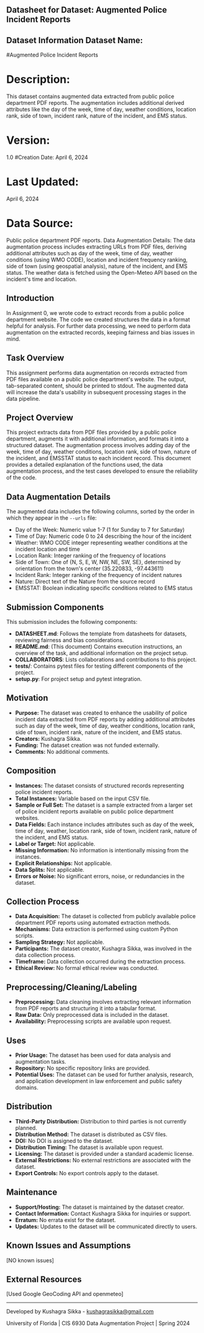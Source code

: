 ## Datasheet for Dataset: Augmented Police Incident Reports

## Dataset Information Dataset Name:
#Augmented Police Incident Reports

# Description:
This dataset contains augmented data extracted from public police department PDF reports. The augmentation includes additional derived attributes like the day of the week, time of day, weather conditions, location rank, side of town, incident rank, nature of the incident, and EMS status.

# Version:
1.0
#Creation Date:
April 6, 2024

# Last Updated:

April 6, 2024
# Data Source:

Public police department PDF reports.
Data Augmentation Details:
The data augmentation process includes extracting URLs from PDF files, deriving additional attributes such as day of the week, time of day, weather conditions (using WMO CODE), location and incident frequency ranking, side of town (using geospatial analysis), nature of the incident, and EMS status. The weather data is fetched using the Open-Meteo API based on the incident's time and location.

## Introduction

In Assignment 0, we wrote code to extract records from a public police department website. The code we created structures the data in a format helpful for analysis. For further data processing, we need to perform data augmentation on the extracted records, keeping fairness and bias issues in mind.

## Task Overview

This assignment performs data augmentation on records extracted from PDF files available on a public police department's website. The output, tab-separated content, should be printed to stdout. The augmented data will increase the data's usability in subsequent processing stages in the data pipeline.

## Project Overview

This project extracts data from PDF files provided by a public police department, augments it with additional information, and formats it into a structured dataset. The augmentation process involves adding day of the week, time of day, weather conditions, location rank, side of town, nature of the incident, and EMSSTAT status to each incident record. This document provides a detailed explanation of the functions used, the data augmentation process, and the test cases developed to ensure the reliability of the code.


## Data Augmentation Details

The augmented data includes the following columns, sorted by the order in which they appear in the `--urls` file:

- Day of the Week: Numeric value 1-7 (1 for Sunday to 7 for Saturday)
- Time of Day: Numeric code 0 to 24 describing the hour of the incident
- Weather: WMO CODE integer representing weather conditions at the incident location and time
- Location Rank: Integer ranking of the frequency of locations
- Side of Town: One of {N, S, E, W, NW, NE, SW, SE}, determined by orientation from the town's center (35.220833, -97.443611)
- Incident Rank: Integer ranking of the frequency of incident natures
- Nature: Direct text of the Nature from the source record
- EMSSTAT: Boolean indicating specific conditions related to EMS status

## Submission Components

This submission includes the following components:

- **DATASHEET.md**: Follows the template from datasheets for datasets, reviewing fairness and bias considerations.
- **README.md**: (This document) Contains execution instructions, an overview of the task, and additional information on the project setup.
- **COLLABORATORS**: Lists collaborations and contributions to this project.
- **tests/**: Contains pytest files for testing different components of the project.
- **setup.py**: For project setup and pytest integration.

## Motivation

- **Purpose:** The dataset was created to enhance the usability of police incident data extracted from PDF reports by adding additional attributes such as day of the week, time of day, weather conditions, location rank, side of town, incident rank, nature of the incident, and EMS status.
- **Creators:** Kushagra Sikka.
- **Funding:** The dataset creation was not funded externally.
- **Comments:** No additional comments.

## Composition

- **Instances:** The dataset consists of structured records representing police incident reports.
- **Total Instances:** Variable based on the input CSV file.
- **Sample or Full Set:** The dataset is a sample extracted from a larger set of police incident reports available on public police department websites.
- **Data Fields:** Each instance includes attributes such as day of the week, time of day, weather, location rank, side of town, incident rank, nature of the incident, and EMS status.
- **Label or Target:** Not applicable.
- **Missing Information:** No information is intentionally missing from the instances.
- **Explicit Relationships:** Not applicable.
- **Data Splits:** Not applicable.
- **Errors or Noise:** No significant errors, noise, or redundancies in the dataset.

## Collection Process

- **Data Acquisition:** The dataset is collected from publicly available police department PDF reports using automated extraction methods.
- **Mechanisms:** Data extraction is performed using custom Python scripts.
- **Sampling Strategy:** Not applicable.
- **Participants:** The dataset creator, Kushagra Sikka, was involved in the data collection process.
- **Timeframe:** Data collection occurred during the extraction process.
- **Ethical Review:** No formal ethical review was conducted.

## Preprocessing/Cleaning/Labeling

- **Preprocessing:** Data cleaning involves extracting relevant information from PDF reports and structuring it into a tabular format.
- **Raw Data:** Only preprocessed data is included in the dataset.
- **Availability:** Preprocessing scripts are available upon request.

## Uses

- **Prior Usage:** The dataset has been used for data analysis and augmentation tasks.
- **Repository:** No specific repository links are provided.
- **Potential Uses:** The dataset can be used for further analysis, research, and application development in law enforcement and public safety domains.

## Distribution

- **Third-Party Distribution:** Distribution to third parties is not currently planned.
- **Distribution Method:** The dataset is distributed as CSV files.
- **DOI:** No DOI is assigned to the dataset.
- **Distribution Timing:** The dataset is available upon request.
- **Licensing:** The dataset is provided under a standard academic license.
- **External Restrictions:** No external restrictions are associated with the dataset.
- **Export Controls:** No export controls apply to the dataset.

## Maintenance

- **Support/Hosting:** The dataset is maintained by the dataset creator.
- **Contact Information:** Contact Kushagra Sikka for inquiries or support.
- **Erratum:** No errata exist for the dataset.
- **Updates:** Updates to the dataset will be communicated directly to users.

## Known Issues and Assumptions

[NO known issues]

## External Resources

[Used Google GeoCoding API and openmeteo]

---

Developed by Kushagra Sikka - kushagrasikka@gmail.com

University of Florida | CIS 6930 Data Augmentation Project | Spring 2024
